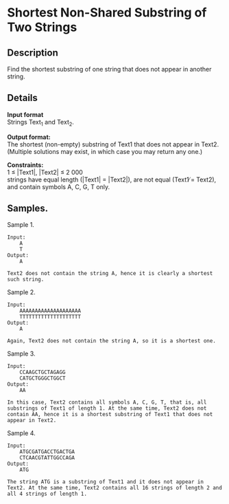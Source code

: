 # Shortest Non-Shared Substring of Two Strings

## Description 
Find the shortest substring of one string that does not appear in another string.

## Details
**Input format**<br> 
Strings Text<sub>1</sub> and Text<sub>2</sub>.

**Output format:**<br> 
The shortest (non-empty) substring of Text1 that does not appear in Text2. (Multiple solutions may exist, in which case you may return any one.)

**Constraints:**<br>
1 ≤ |Text1|, |Text2| ≤ 2 000<br> 
strings have equal length (|Text1| = |Text2|), are not equal (Text1 ̸= Text2), and contain symbols A, C, G, T only.

## Samples.
Sample 1.

    Input:
        A
        T
    Output:
        A

    Text2 does not contain the string A, hence it is clearly a shortest such string.

Sample 2.

    Input:
        AAAAAAAAAAAAAAAAAAAA
        TTTTTTTTTTTTTTTTTTTT
    Output:
        A

    Again, Text2 does not contain the string A, so it is a shortest one.

Sample 3.

    Input:
        CCAAGCTGCTAGAGG
        CATGCTGGGCTGGCT
    Output:
        AA

    In this case, Text2 contains all symbols A, C, G, T, that is, all substrings of Text1 of length 1. At the same time, Text2 does not contain AA, hence it is a shortest substring of Text1 that does not appear in Text2.

Sample 4.

    Input:
        ATGCGATGACCTGACTGA
        CTCAACGTATTGGCCAGA
    Output:
        ATG
    
    The string ATG is a substring of Text1 and it does not appear in Text2. At the same time, Text2 contains all 16 strings of length 2 and all 4 strings of length 1.
